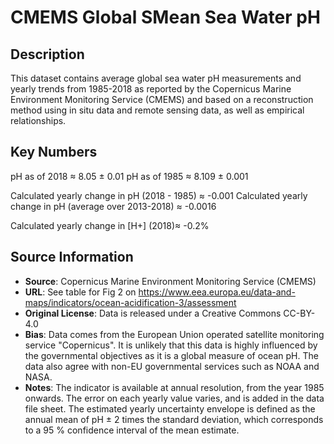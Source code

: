 
# CMEMS Global SMean Sea Water pH

## Description 
This dataset contains average global sea water pH measurements and yearly trends from 1985-2018 as
reported by the Copernicus Marine Environment Monitoring Service (CMEMS) and based on a reconstruction method using in situ data and remote sensing data, as well as empirical relationships.

## Key Numbers
pH as of 2018 ≈ 8.05 ± 0.01
pH as of 1985 ≈ 8.109 ± 0.001

Calculated yearly change in pH (2018 - 1985) ≈ -0.001 
Calculated yearly change in pH (average over 2013-2018) ≈ -0.0016
 
Calculated yearly change in [H+] (2018)≈ -0.2%

## Source Information

* **Source**: Copernicus Marine Environment Monitoring Service (CMEMS)
* **URL**: See table for Fig 2 on https://www.eea.europa.eu/data-and-maps/indicators/ocean-acidification-3/assessment
* **Original License**: Data is released under a  Creative Commons CC-BY-4.0  
* **Bias**: Data comes from the European Union operated satellite monitoring service "Copernicus".
  It is unlikely that this data is highly influenced by the governmental objectives 
  as it is a global measure of ocean pH. The data also agree with non-EU governmental
  services such as NOAA and NASA.
* **Notes**: The indicator is available at annual resolution, from the year 1985 onwards. The error on each yearly value varies, and is added in the data file sheet. The estimated yearly uncertainty envelope is defined as the annual mean of pH ± 2 times the standard deviation, which corresponds to a 95 % confidence interval of the mean estimate.